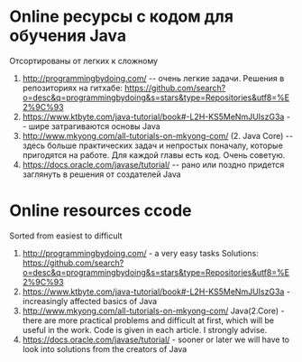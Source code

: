 # Online ресурсы c кодом для обучения Java 

Отсортированы от легких к сложному

1.  http://programmingbydoing.com/ -- очень легкие задачи.
 Решения в репозиториях на гитхабе: https://github.com/search?o=desc&q=programmingbydoing&s=stars&type=Repositories&utf8=%E2%9C%93
1.  https://www.ktbyte.com/java-tutorial/book#-L2H-KS5MeNmJUIszG3a -- шире затрагиваются основы Java
1.  http://www.mkyong.com/all-tutorials-on-mkyong-com/ (2. Java Core) -- здесь больше практических задач и непростых поначалу, которые пригодятся на работе. Для каждой главы есть код. Очень советую.
1.  https://docs.oracle.com/javase/tutorial/ -- рано или поздно придется заглянуть в решения от создателей Java


# Online resources ccode
Sorted from easiest to difficult
1.  http://programmingbydoing.com/ - a very easy tasks
  Solutions: https://github.com/search?o=desc&q=programmingbydoing&s=stars&type=Repositories&utf8=%E2%9C%93
1.  https://www.ktbyte.com/java-tutorial/book#-L2H-KS5MeNmJUIszG3a - increasingly affected basics of Java
1.  http://www.mkyong.com/all-tutorials-on-mkyong-com/ Java(2.Core) - there are more practical problems and difficult at first, which will be useful in the work. Code is given in each article. I strongly advise.
1.  https://docs.oracle.com/javase/tutorial/ - sooner or later we will have to look into solutions from the creators of Java
